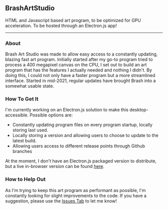 <h2>BrashArtStudio</h2>
<p>HTML and Javascript based art program, to be optimized for GPU acceleration. To be hosted through an Electron.js app!</p>
<hr />
<h3>About</h3>
<p>Brash Art Studio was made to allow easy access to a constantly updating, blazing fast art program. Initially started after my go-to program tried to process a 400 megapixel canvas on the CPU, I set out to build an art program that has the features I actually needed and nothing I didn't. By doing this, I could not only have a faster program but a more streamlined interface. Started in mid-2021, regular updates have brought Brash into a somewhat usable state.</p>
<h3>How To Get It</h3>
<p>I'm currently working on an Electron.js solution to make this desktop-accessible. Possible options are:</p>
<ul>
<li>Constantly updating program files on every program startup, locally storing last used.</li>
<li>Locally storing a version and allowing users to choose to update to the latest build.</li>
<li>Allowing users access to different release points through Github branches</li>
</ul>
<p>At the moment, I don't have an Electron.js packaged version to distribute, but a live in-browser version can be found <a href="https://https://brash.netlify.app">here</a>.</p>

<h3>How to Help Out</h3>
<p>As I'm trying to keep this art program as performant as possible, I'm constantly looking for slight improvements to the code. If you have a suggestion, please use the <a href="https://github.com/Gravity10/BrashArtStudio/issues">Issues Tab</a> to let me know!</p>
